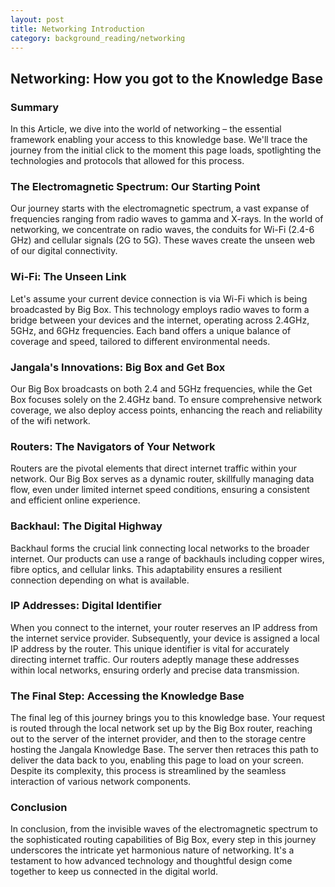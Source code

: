 ```yaml
---
layout: post
title: Networking Introduction
category: background_reading/networking
---
```

## Networking: How you got to the Knowledge Base
### Summary
In this Article, we dive into the world of networking – the essential framework enabling your access to this knowledge base. We'll trace the journey from the initial click to the moment this page loads, spotlighting the  technologies and protocols that allowed for this process.

### The Electromagnetic Spectrum: Our Starting Point
Our journey starts with the electromagnetic spectrum, a vast expanse of frequencies ranging from radio waves to gamma and X-rays. In the world of networking, we concentrate on radio waves, the conduits for Wi-Fi (2.4-6 GHz) and cellular signals (2G to 5G). These waves create the unseen web of our digital connectivity.

### Wi-Fi: The Unseen Link
Let's assume your current device connection is via Wi-Fi which is being broadcasted by Big Box. This technology employs radio waves to form a bridge between your devices and the internet, operating across 2.4GHz, 5GHz, and 6GHz frequencies. Each band offers a unique balance of coverage and speed, tailored to different environmental needs.

### Jangala's Innovations: Big Box and Get Box
Our Big Box broadcasts on both 2.4 and 5GHz frequencies, while the Get Box focuses solely on the 2.4GHz band. To ensure comprehensive network coverage, we also deploy access points, enhancing the reach and reliability of the wifi network.

### Routers: The Navigators of Your Network
Routers are the pivotal elements that direct internet traffic within your network. Our Big Box serves as a dynamic router, skillfully managing data flow, even under limited internet speed conditions, ensuring a consistent and efficient online experience.

### Backhaul: The Digital Highway
Backhaul forms the crucial link connecting local networks to the broader internet. Our products can use a range of backhauls including copper wires, fibre optics, and cellular links. This adaptability ensures a resilient connection depending on what is available. 

### IP Addresses: Digital Identifier
When you connect to the internet, your router reserves an IP address from the internet service provider. Subsequently, your device is assigned a local IP address by the router. This unique identifier is vital for accurately directing internet traffic. Our routers adeptly manage these addresses within local networks, ensuring orderly and precise data transmission.

### The Final Step: Accessing the Knowledge Base
The final leg of this journey brings you to this knowledge base. Your request is routed through the local network set up by the Big Box router, reaching out to the server of the internet provider, and then to the storage centre hosting the Jangala Knowledge Base. The server then retraces this path to deliver the data back to you, enabling this page to load on your screen. Despite its complexity, this process is streamlined by the seamless interaction of various network components.

### Conclusion
In conclusion, from the invisible waves of the electromagnetic spectrum to the sophisticated routing capabilities of Big Box, every step in this journey underscores the intricate yet harmonious nature of networking. It's a testament to how advanced technology and thoughtful design come together to keep us connected in the digital world.
